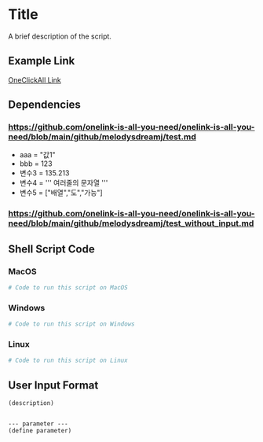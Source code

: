 # Title

A brief description of the script.

## Example Link

[OneClickAll Link](http://oneclickall.com/your-script)

## Dependencies
### https://github.com/onelink-is-all-you-need/onelink-is-all-you-need/blob/main/github/melodysdreamj/test.md
  - aaa = "값1"
  - bbb = 123
  - 변수3 = 135.213
  - 변수4 = '''
  여러줄의
  문자열
'''
  - 변수5 = ["배열","도","가능"]
### https://github.com/onelink-is-all-you-need/onelink-is-all-you-need/blob/main/github/melodysdreamj/test_without_input.md


## Shell Script Code

### MacOS
```bash
# Code to run this script on MacOS
```

### Windows
```powershell
# Code to run this script on Windows
```

### Linux
```bash
# Code to run this script on Linux
```

## User Input Format
```
(description)


--- parameter ---
(define parameter)
```
